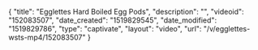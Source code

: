{
    "title": "Egglettes Hard Boiled Egg Pods",
    "description": "",
    "videoid": "152083507",
    "date_created": "1519829545",
    "date_modified": "1519829786",
    "type": "captivate",
    "layout": "video",
    "url": "\/v\/egglettes-wsts-mp4\/152083507"
}